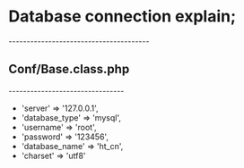 <h1>Database connection explain;</h1>
---------------------------------------
<h2>Conf/Base.class.php</h2>
--------------------------------
<ul>
	<li>'server' => '127.0.0.1',</li>
	<li>'database_type' => 'mysql',</li>
	<li>'username' => 'root',</li>
	<li>'password' => '123456',</li>
	<li>'database_name' => 'ht_cn',</li>
	<li>'charset' => 'utf8'</li>
</ul>